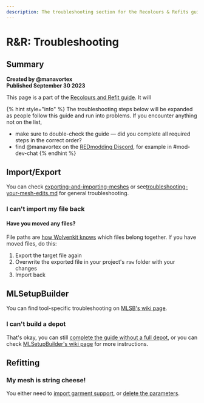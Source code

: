 ```yaml
---
description: The troubleshooting section for the Recolours & Refits guide
---
```


# R\&R: Troubleshooting

## Summary <a href="#summary" id="summary"></a>

**Created by @manavortex**\
**Published September 30 2023**

This page is a part of the [Recolours and Refit guide](broken-reference). It will&#x20;

{% hint style="info" %}
The troubleshooting steps below will be expanded as people follow this guide and run into problems. If you encounter anything not on the list,&#x20;

* make sure to double-check the guide — did you complete all required steps in the correct order?
* find @manavortex on the [REDmodding Discord](https://discord.gg/redmodding), for example in #mod-dev-chat
{% endhint %}

## Import/Export

You can check [exporting-and-importing-meshes](../../../3d-modelling/exporting-and-importing-meshes/ "mention") or see[troubleshooting-your-mesh-edits.md](../../../3d-modelling/troubleshooting-your-mesh-edits.md "mention") for general troubleshooting.

### I can't import my file back

#### Have you moved any files?&#x20;

File paths are [how Wolvenkit knows](http://127.0.0.1:5000/s/-MP\_ozZVx2gRZUPXkd4r/wolvenkit-app/usage/import-export#file-structure) which files belong together. If you have moved files, do this:

1. Export the target file again&#x20;
2. Overwrite the exported file in your project's `raw` folder with your changes
3. Import back&#x20;

## MLSetupBuilder

You can find tool-specific troubleshooting on [MLSB's wiki page](../../../modding-tools/mlsetup-builder/#troubleshooting).

### I can't build a depot

That's okay, you can still [complete the guide without a full depot](./#netrunner-suit-preview), or you can check [MLSetupBuilder's wiki page](../../../modding-tools/mlsetup-builder/#extract-a-partial-depot) for more instructions.



## Refitting

### My mesh is string cheese!

You either need to [import garment support](r-and-r-refitting-step-by-step.md#step-7-importing-into-wolvenkit), or [delete the parameters](../../../3d-modelling/troubleshooting-your-mesh-edits.md#my-mesh-is-string-cheese-exploding-vertices-a-puddle-on-the-floor).

